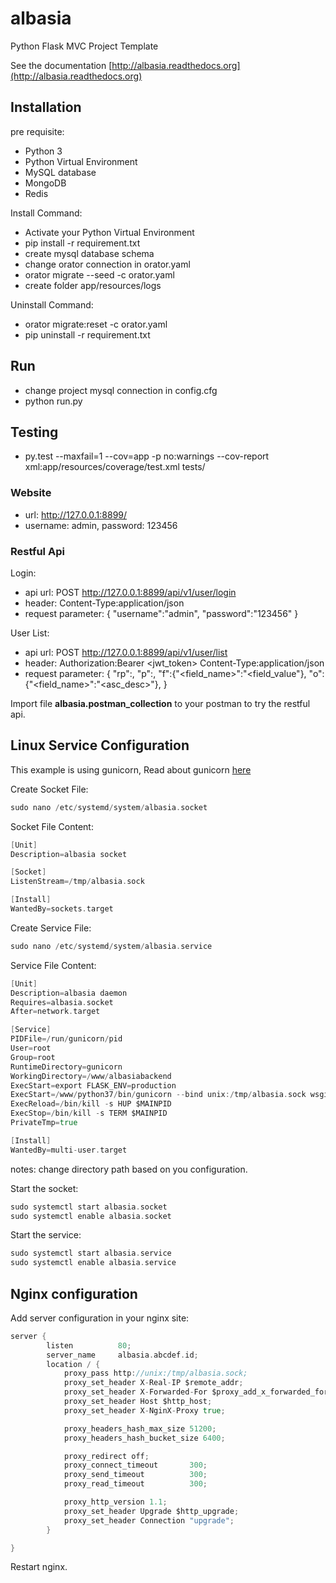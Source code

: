 # albasia
Python Flask MVC Project Template

See the documentation [http://albasia.readthedocs.org](http://albasia.readthedocs.org)

## Installation

pre requisite:
- Python 3
- Python Virtual Environment
- MySQL database
- MongoDB
- Redis

Install Command:
- Activate your Python Virtual Environment
- pip install -r requirement.txt
- create mysql database schema
- change orator connection in orator.yaml
- orator migrate --seed -c orator.yaml
- create folder app/resources/logs

Uninstall Command:
- orator migrate:reset -c orator.yaml
- pip uninstall -r requirement.txt

## Run

- change project mysql connection in config.cfg
- python run.py

## Testing
- py.test --maxfail=1 --cov=app -p no:warnings --cov-report xml:app/resources/coverage/test.xml tests/

### Website
- url: http://127.0.0.1:8899/
- username: admin, password: 123456

### Restful Api

Login:
- api url: POST http://127.0.0.1:8899/api/v1/user/login
- header: Content-Type:application/json
- request parameter: { "username":"admin", "password":"123456" }

User List:
- api url: POST http://127.0.0.1:8899/api/v1/user/list
- header: 
Authorization:Bearer <jwt_token>
Content-Type:application/json
- request parameter: 
{ 
	"rp":<RecordPerPage>, 
	"p":<Page>, 
	"f":{"<field_name>":"<field_value"},
	"o":{"<field_name>":"<asc_desc>"},
}

Import file **albasia.postman_collection** to your postman to try the restful api.


## Linux Service Configuration

This example is using gunicorn, Read about gunicorn [here](https://gunicorn.org)

Create Socket File:

```go
sudo nano /etc/systemd/system/albasia.socket
```

Socket File Content:
```go
[Unit]
Description=albasia socket

[Socket]
ListenStream=/tmp/albasia.sock

[Install]
WantedBy=sockets.target
```

Create Service File:
```go
sudo nano /etc/systemd/system/albasia.service 
```

Service File Content:
```go
[Unit]
Description=albasia daemon
Requires=albasia.socket
After=network.target

[Service]
PIDFile=/run/gunicorn/pid
User=root
Group=root
RuntimeDirectory=gunicorn
WorkingDirectory=/www/albasiabackend
ExecStart=export FLASK_ENV=production
ExecStart=/www/python37/bin/gunicorn --bind unix:/tmp/albasia.sock wsgi:app --timeout=30
ExecReload=/bin/kill -s HUP $MAINPID
ExecStop=/bin/kill -s TERM $MAINPID
PrivateTmp=true

[Install]
WantedBy=multi-user.target
```

notes: change directory path based on you configuration.

Start the socket:
```go
sudo systemctl start albasia.socket
sudo systemctl enable albasia.socket
```

Start the service:
```go
sudo systemctl start albasia.service
sudo systemctl enable albasia.service
```

## Nginx configuration

Add server configuration in your nginx site:
```go
server {
        listen          80;
        server_name     albasia.abcdef.id;
        location / {
            proxy_pass http://unix:/tmp/albasia.sock;
            proxy_set_header X-Real-IP $remote_addr;
            proxy_set_header X-Forwarded-For $proxy_add_x_forwarded_for;
            proxy_set_header Host $http_host;
            proxy_set_header X-NginX-Proxy true;

            proxy_headers_hash_max_size 51200;
            proxy_headers_hash_bucket_size 6400;

            proxy_redirect off;
            proxy_connect_timeout       300;
            proxy_send_timeout          300;
            proxy_read_timeout          300;

            proxy_http_version 1.1;
            proxy_set_header Upgrade $http_upgrade;
            proxy_set_header Connection "upgrade";
        }

}
```

Restart nginx.


